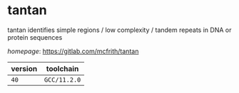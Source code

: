 # tantan

tantan identifies simple regions / low complexity / tandem repeats in DNA or protein sequences

*homepage*: <https://gitlab.com/mcfrith/tantan>

version | toolchain
--------|----------
``40`` | ``GCC/11.2.0``
